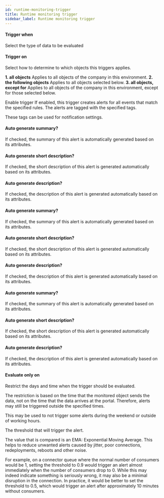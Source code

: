 ```yaml
---
id: runtime-monitoring-trigger
title: Runtime monitoring trigger
sidebar_label: Runtime monitoring trigger
---
```

#### Trigger when
Select the type of data to be evaluated

#### Trigger on
Select how to determine to which objects this triggers applies.

<b>1. all objects</b> Applies to all objects of the company in this environment.
<b>2. the following objects</b> Applies to all objects selected below.
<b>3. all objects, except for</b> Applies to all objects of the company in this environment, except for those selected below.


Enable trigger
If enabled, this trigger creates alerts for all events that match the specified rules.
The alerts are tagged with the specified tags.

These tags can be used for notification settings.

#### Auto generate summary?
If checked, the summary of this alert is automatically generated based on its attributes.

#### Auto generate short description?
If checked, the short description of this alert is generated automatically based on its attributes.

#### Auto generate description?
If checked, the description of this alert is generated automatically based on its attributes.

#### Auto generate summary?
If checked, the summary of this alert is automatically generated based on its attributes.

#### Auto generate short description?
If checked, the short description of this alert is generated automatically based on its attributes.

#### Auto generate description?
If checked, the description of this alert is generated automatically based on its attributes.

#### Auto generate summary?
If checked, the summary of this alert is automatically generated based on its attributes.

#### Auto generate short description?
If checked, the short description of this alert is generated automatically based on its attributes.

#### Auto generate description?
If checked, the description of this alert is generated automatically based on its attributes.

#### Evaluate only on 
Restrict the days and time when the trigger should be evaluated.

The restriction is based on the time that the monitored object sends the data, not on the time that the data arrives at the portal. Therefore, alerts may still be triggered outside the specified times.

This may be used to not trigger some alerts during the weekend or outside of working hours.


The threshold that will trigger the alert.

The value that is compared is an EMA: Exponential Moving Average. This helps to reduce unwanted alerts caused by jitter, poor connections, redeployments, reboots and other noise.

For example, on a connector queue where the normal number of consumers would be 1, setting the threshold to 0.9 would trigger an alert almost immediately when the number of consumers drop to 0. While this may indeed indicate something is seriously wrong, it may also be a minimal disruption in the connection. In practice, it would be better to set the threshold to 0.5, which would trigger an alert after approximately 10 minutes without consumers.

